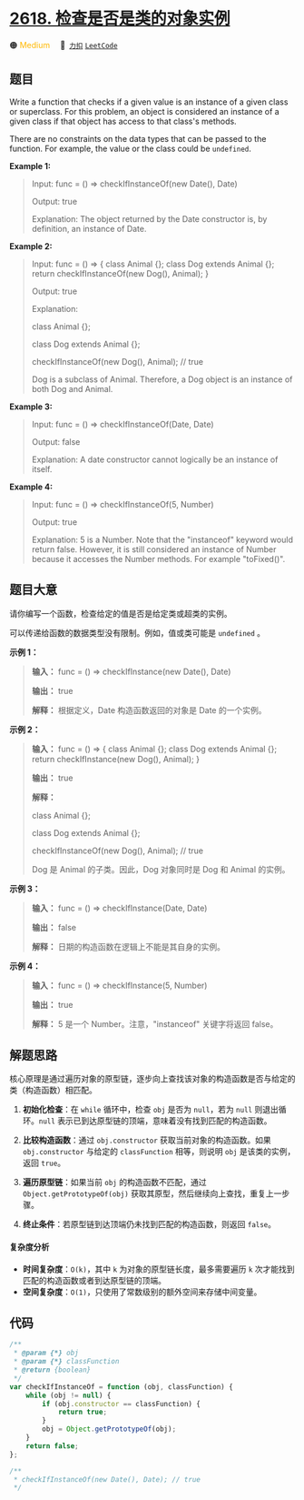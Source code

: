 # [2618. 检查是否是类的对象实例](https://2xiao.github.io/leetcode-js/problem/2618.html)

🟠 <font color=#ffb800>Medium</font>&emsp; 🔗&ensp;[`力扣`](https://leetcode.cn/problems/check-if-object-instance-of-class) [`LeetCode`](https://leetcode.com/problems/check-if-object-instance-of-class)

## 题目

Write a function that checks if a given value is an instance of a given class
or superclass. For this problem, an object is considered an instance of a
given class if that object has access to that class's methods.

There are no constraints on the data types that can be passed to the function.
For example, the value or the class could be `undefined`.

**Example 1:**

> Input: func = () => checkIfInstanceOf(new Date(), Date)
>
> Output: true
>
> Explanation: The object returned by the Date constructor is, by definition, an instance of Date.

**Example 2:**

> Input: func = () => { class Animal {}; class Dog extends Animal {}; return checkIfInstanceOf(new Dog(), Animal); }
>
> Output: true
>
> Explanation:
>
> class Animal {};
>
> class Dog extends Animal {};
>
> checkIfInstanceOf(new Dog(), Animal); // true
>
> Dog is a subclass of Animal. Therefore, a Dog object is an instance of both Dog and Animal.

**Example 3:**

> Input: func = () => checkIfInstanceOf(Date, Date)
>
> Output: false
>
> Explanation: A date constructor cannot logically be an instance of itself.

**Example 4:**

> Input: func = () => checkIfInstanceOf(5, Number)
>
> Output: true
>
> Explanation: 5 is a Number. Note that the "instanceof" keyword would return false. However, it is still considered an instance of Number because it accesses the Number methods. For example "toFixed()".

## 题目大意

请你编写一个函数，检查给定的值是否是给定类或超类的实例。

可以传递给函数的数据类型没有限制。例如，值或类可能是 `undefined` 。

**示例 1：**

> **输入：** func = () => checkIfInstance(new Date(), Date)
>
> **输出：** true
>
> **解释：** 根据定义，Date 构造函数返回的对象是 Date 的一个实例。

**示例 2：**

> **输入：** func = () => { class Animal {}; class Dog extends Animal {}; return checkIfInstance(new Dog(), Animal); }
>
> **输出：** true
>
> **解释：**
>
> class Animal {};
>
> class Dog extends Animal {};
>
> checkIfInstanceOf(new Dog(), Animal); // true
>
> Dog 是 Animal 的子类。因此，Dog 对象同时是 Dog 和 Animal 的实例。

**示例 3：**

> **输入：** func = () => checkIfInstance(Date, Date)
>
> **输出：** false
>
> **解释：** 日期的构造函数在逻辑上不能是其自身的实例。

**示例 4：**

> **输入：** func = () => checkIfInstance(5, Number)
>
> **输出：** true
>
> **解释：** 5 是一个 Number。注意，"instanceof" 关键字将返回 false。

## 解题思路

核心原理是通过遍历对象的原型链，逐步向上查找该对象的构造函数是否与给定的类（构造函数）相匹配。

1. **初始化检查**：在 `while` 循环中，检查 `obj` 是否为 `null`，若为 `null` 则退出循环。`null` 表示已到达原型链的顶端，意味着没有找到匹配的构造函数。

2. **比较构造函数**：通过 `obj.constructor` 获取当前对象的构造函数。如果 `obj.constructor` 与给定的 `classFunction` 相等，则说明 `obj` 是该类的实例，返回 `true`。

3. **遍历原型链**：如果当前 `obj` 的构造函数不匹配，通过 `Object.getPrototypeOf(obj)` 获取其原型，然后继续向上查找，重复上一步骤。

4. **终止条件**：若原型链到达顶端仍未找到匹配的构造函数，则返回 `false`。

#### 复杂度分析

- **时间复杂度**：`O(k)`，其中 `k` 为对象的原型链长度，最多需要遍历 `k` 次才能找到匹配的构造函数或者到达原型链的顶端。
- **空间复杂度**：`O(1)`，只使用了常数级别的额外空间来存储中间变量。

## 代码

```javascript
/**
 * @param {*} obj
 * @param {*} classFunction
 * @return {boolean}
 */
var checkIfInstanceOf = function (obj, classFunction) {
	while (obj != null) {
		if (obj.constructor == classFunction) {
			return true;
		}
		obj = Object.getPrototypeOf(obj);
	}
	return false;
};

/**
 * checkIfInstanceOf(new Date(), Date); // true
 */
```
